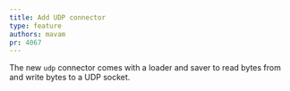 ```yaml
---
title: Add UDP connector
type: feature
authors: mavam
pr: 4067
---
```


The new `udp` connector comes with a loader and saver to read bytes from and
write bytes to a UDP socket.
